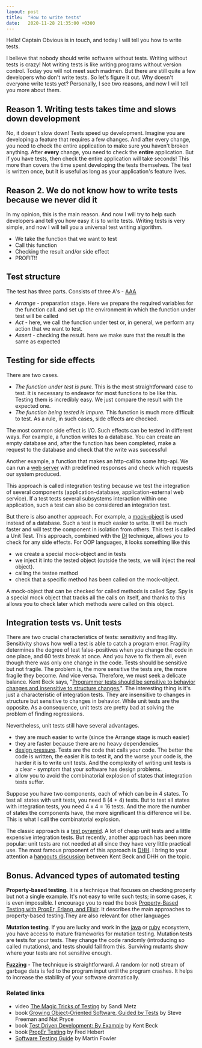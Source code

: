 ```yaml
---
layout: post
title:  "How to write tests"
date:   2020-11-28 21:35:00 +0300
---
```


Hello! Captain Obvious is in touch, and today I will tell you how to write tests.

I believe that nobody should write software without tests. Writing without tests is crazy! Not writing tests is like writing programs without version control. Today you will not meet such madmen. But there are still quite a few developers who don't write tests. So let's figure it out. Why doesn't everyone write tests yet? Personally, I see two reasons, and now I will tell you more about them.

## Reason 1. Writing tests takes time and slows down development

No, it doesn't slow down! Tests speed up development. Imagine you are developing a feature that requires a few changes. And after every change, you need to check the entire application to make sure you haven't broken anything. After **every** change, you need to check the **entire** application. But if you have tests, then check the entire application will take seconds! This more than covers the time spent developing the tests themselves. The test is written once, but it is useful as long as your application's feature lives.

## Reason 2. We do not know how to write tests because we never did it

In my opinion, this is the main reason. And now I will try to help such developers and tell you how easy it is to write tests. Writing tests is very simple, and now I will tell you a universal test writing algorithm.

- We take the function that we want to test
- Call this function
- Checking the result and/or side effect
- PROFIT!!

## Test structure

The test has three parts. Consists of three A's - [AAA](http://wiki.c2.com/?ArrangeActAssert)

- *Arrange* - preparation stage. Here we prepare the required variables for the function call. and set up the environment in which the function under test will be called
- *Act* - here, we call the function under test or, in general, we perform any action that we want to test.
- *Assert* - checking the result. here we make sure that the result is the same as expected

## Testing for side effects

There are two cases.

- *The function under test is pure.* This is the most straightforward case to test. It is necessary to endeavor for most functions to be like this. Testing them is incredibly easy. We just compare the result with the expected one.
- *The function being tested is impure.* This function is much more difficult to test. As a rule, in such cases, side effects are checked.

The most common side effect is I/O. Such effects can be tested in different ways. For example, a function writes to a database. You can create an empty database and, after the function has been completed, make a request to the database and check that the write was successful

Another example, a function that makes an http-call to some http-api. We can run a [web server](github.com/tank-bohr/bookish_spork) with predefined responses and check which requests our system produced.

This approach is called integration testing because we test the integration of several components (application-database, application-external web service). If a test tests several subsystems interaction within one application, such a test can also be considered an integration test.

But there is also another approach. For example, a [mock-object](https://en.wikipedia.org/wiki/Mock_object) is used instead of a database. Such a test is much easier to write. It will be much faster and will test the component in isolation from others. This test is called a Unit Test. This approach, combined with the [DI](https://en.wikipedia.org/wiki/Dependency_injection) technique, allows you to check for any side effects. For OOP languages, it looks something like this

- we create a special mock-object and in tests
- we inject it into the tested object (outside the tests, we will inject the real object).
- calling the testee method
- check that a specific method has been called on the mock-object.

A mock-object that can be checked for called methods is called Spy. Spy is a special mock object that tracks all the calls on itself, and thanks to this allows you to check later which methods were called on this object.


## Integration tests vs. Unit tests

There are two crucial characteristics of tests: sensitivity and fragility. Sensitivity shows how well a test is able to catch a program error. Fragility determines the degree of test false-positives when you change the code in one place, and 60 tests break at once. And you have to fix them all, even though there was only one change in the code. Tests should be sensitive but not fragile. The problem is, the more sensitive the tests are, the more fragile they become. And vice versa. Therefore, we must seek a delicate balance.
Kent Beck says, "[Programmer tests should be sensitive to behavior changes and insensitive to structure changes.](https://medium.com/@kentbeck_7670/programmer-test-principles-d01c064d7934#70f8)". The interesting thing is it's just a characteristic of integration tests. They are insensitive to changes in structure but sensitive to changes in behavior. While unit tests are the opposite. As a consequence, unit tests are pretty bad at solving the problem of finding regressions.

Nevertheless, unit tests still have several advantages.

- they are much easier to write (since the Arrange stage is much easier)
- they are faster because there are no heavy dependencies
- [design pressure](https://www.amazon.com/Growing-Object-Oriented-Software-Guided-Tests/dp/0321503627`). Tests are the code that calls your code. The better the code is written, the easier it is to test it, and the worse your code is, the harder it is to write unit tests. And the complexity of writing unit tests is a clear - symptom that your software has design problems.
- allow you to avoid the combinatorial explosion of states that integration tests suffer.

Suppose you have two components, each of which can be in 4 states. To test all states with unit tests, you need 8 (4 + 4) tests. But to test all states with integration tests, you need 4 x 4 = 16 tests. And the more the number of states the components have, the more significant this difference will be. This is what I call the combinatorial explosion.

The classic approach is a [test pyramid](https://martinfowler.com/bliki/TestPyramid.html). A lot of cheap unit tests and a little expensive integration tests. But recently, another approach has been more popular: unit tests are not needed at all since they have very little practical use. The most famous proponent of this approach is [DHH](https://dhh.dk/2014/tdd-is-dead-long-live-testing.html). I bring to your attention a [hangouts discussion](https://www.youtube.com/watch?v=z9quxZsLcfo) between Kent Beck and DHH on the topic.

## Bonus. Advanced types of automated testing

**Property-based testing.** It is a technique that focuses on checking property but not a single example. It's not easy to write such tests; in some cases, it is even impossible. I encourage you to read the book [Property-Based Testing with PropEr, Erlang, and Elixir](https://propertesting.com/). It describes the main approaches to property-based testing.They are also relevant for other languages

**Mutation testing**. If you are lucky and work in the [java](http://pitest.org/) or [ruby](https://github.com/mbj/mutant) ​​ecosystem, you have access to mature frameworks for mutation testing. Mutation tests are tests for your tests. They change the code randomly (introducing so called mutations), and tests should fail from this. Surviving mutants show where your tests are not sensitive enough.

**[Fuzzing](https://en.wikipedia.org/wiki/Fuzzing)** - The technique is straightforward. A random (or not) stream of garbage data is fed to the program input until the program crashes. It helps to increase the stability of your software dramatically.


### Related links

- video [The Magic Tricks of Testing](https://www.youtube.com/watch?v=URSWYvyc42M) by Sandi Metz
- book [Growing Object-Oriented Software, Guided by Tests](https://www.amazon.com/Growing-Object-Oriented-Software-Guided-Tests/dp/0321503627) by Steve Freeman and Nat Pryce
- book [Test Driven Development: By Example](https://www.amazon.com/Test-Driven-Development-Kent-Beck/dp/0321146530) by Kent Beck
- book [PropEr Testing](https://propertesting.com/) by Fred Hebert
- [Software Testing Guide](https://martinfowler.com/testing/) by Martin Fowler
